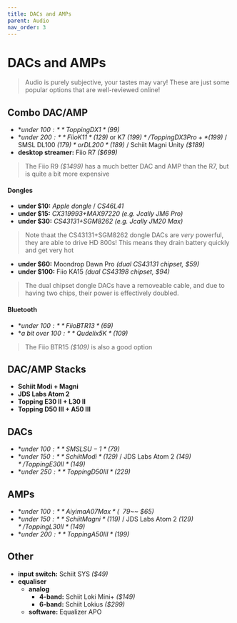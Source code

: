 ```yaml
---
title: DACs and AMPs
parent: Audio
nav_order: 3
---
```

# DACs and AMPs

> Audio is purely subjective, your tastes may vary! These are just some popular options that are well-reviewed online!

## Combo DAC/AMP

- **under $100:** Topping DX1 *($99)*
- **under $200:** Fiio K11 *($129)* or K7 *($199)* / Topping DX3 Pro+ *($199)* / SMSL DL100 *($179)* or DL200 *($189)* / Schiit Magni Unity *($189)*
- **desktop streamer:** Fiio R7 *($699)*

> The Fiio R9 *($1499)* has a much better DAC and AMP than the R7, but is quite a bit more expensive

#### Dongles

- **under $10:** *Apple dongle* / *CS46L41*
- **under $15:** *CX319993+MAX97220 (e.g. Jcally JM6 Pro)*
- **under $30:** *CS43131+SGM8262 (e.g. Jcally JM20 Max)*

> Note thaat the CS43131+SGM8262 dongle DACs are *very* powerful, they are able to drive HD 800s! This means they drain battery quickly and get very hot

- **under $60:** Moondrop Dawn Pro *(dual CS43131 chipset, $59)*
- **under $100:** Fiio KA15 *(dual CS43198 chipset, $94)*

> The dual chipset dongle DACs have a removeable cable, and due to having two chips, their power is effectively doubled. 

#### Bluetooth

- **under $100:** Fiio BTR13 *($69)*
- **a bit over $100:** Qudelix 5K *($109)*

> The Fiio BTR15 *($109)* is also a good option

## DAC/AMP Stacks

- **Schiit Modi + Magni**
- **JDS Labs Atom 2**
- **Topping E30 II + L30 II**
- **Topping D50 III + A50 III**

## DACs

- **under $100:** SMSL SU-1 *($79)*
- **under $150:** Schiit Modi *($129)* / JDS Labs Atom 2 *($149)* / Topping E30 II *($149)*
- **under $250:** Topping D50 III *($229)*

## AMPs

- **under $100:** Aiyima A07 Max *(~~$79~~ $65)*
- **under $150:** Schiit Magni *($119)*  / JDS Labs Atom 2 *($129)* / Topping L30 II *($149)*
- **under $200:** Topping A50 III *($199)*

## Other

- **input switch:** Schiit SYS *($49)*
- **equaliser** 
	- **analog** 
		- **4-band:** Schiit Loki Mini+ *($149)*
		- **6-band:** Schiit Lokius *($299)*
	- **software:** Equalizer APO
